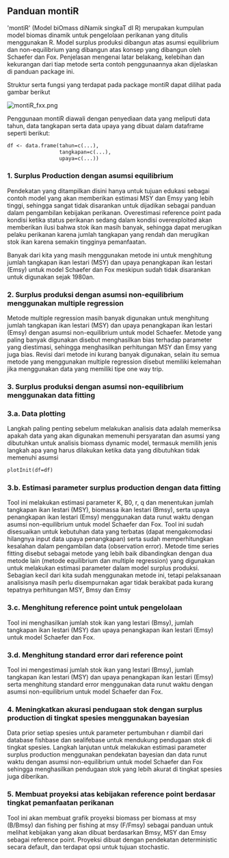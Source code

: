 ## Panduan montiR

'montiR' (Model biOmass diNamik singkaT dI R) merupakan kumpulan model biomas dinamik untuk pengelolaan perikanan yang ditulis menggunakan R. Model surplus produksi dibangun atas asumsi equilibrium dan non-equilibrium yang dibangun atas konsep yang dibangun oleh Schaefer dan Fox. Penjelasan mengenai latar belakang, kelebihan dan kekurangan dari tiap metode serta contoh penggunaannya akan dijelaskan di panduan package ini. 

Struktur serta fungsi yang terdapat pada package montiR dapat dilihat pada gambar berikut

![montiR_fxx.png](habeebollah.github.io/img)

Penggunaan montiR diawali dengan penyediaan data yang meliputi data tahun, data tangkapan serta data upaya yang dibuat dalam dataframe seperti berikut:

```markdown
df <- data.frame(tahun=c(...),
                 tangkapan=c(...),
                 upaya=c(...))
```


### 1. Surplus Production dengan asumsi equilibrium
Pendekatan yang ditampilkan disini hanya untuk tujuan edukasi sebagai contoh model yang akan memberikan estimasi MSY dan Emsy yang lebih tinggi, sehingga sangat tidak disarankan untuk dijadikan sebagai panduan dalam pengambilan kebijakan perikanan. Overestimasi reference point pada kondisi ketika status perikanan sedang dalam kondisi overexploited akan memberikan ilusi bahwa stok ikan masih banyak, sehingga dapat merugikan pelaku perikanan karena jumlah tangkapan yang rendah dan merugikan stok ikan karena semakin tingginya pemanfaatan.

Banyak dari kita yang masih menggunakan metode ini untuk menghitung jumlah tangkapan ikan lestari (MSY) dan upaya penangkapan ikan lestari (Emsy) untuk model Schaefer dan Fox meskipun sudah tidak disarankan untuk digunakan sejak 1980an.

### 2. Surplus produksi dengan asumsi non-equilibrium menggunakan multiple regression

Metode multiple regression masih banyak digunakan untuk menghitung jumlah tangkapan ikan lestari (MSY) dan upaya penangkapan ikan lestari (Emsy) dengan asumsi non-equilibrium untuk model Schaefer. Metode yang paling banyak digunakan disebut menghasilkan bias terhadap parameter yang diestimasi, sehingga menghasilkan perhitungan MSY dan Emsy yang juga bias. Revisi dari metode ini kurang banyak digunakan, selain itu semua metode yang menggunakan multiple regression disebut memiliki kelemahan jika menggunakan data yang memiliki tipe one way trip.

### 3. Surplus produksi dengan asumsi non-equilibrium menggunakan data fitting

### 3.a. Data plotting

Langkah paling penting sebelum melakukan analisis data adalah memeriksa apakah data yang akan digunakan memenuhi persyaratan dan asumsi yang dibutuhkan untuk analisis biomass dynamic model, termasuk memilih jenis langkah apa yang harus dilakukan ketika data yang dibutuhkan tidak memenuhi asumsi

```markdown
plotInit(df=df)
```

### 3.b. Estimasi parameter surplus production dengan data fitting

Tool ini melakukan estimasi parameter K, B0, r, q dan menentukan jumlah tangkapan ikan lestari (MSY), biomassa ikan lestari (Bmsy), serta upaya penangkapan ikan lestari (Emsy) menggunakan data runut waktu dengan asumsi non-equilibrium untuk model Schaefer dan Fox. Tool ini sudah disesuaikan untuk kebutuhan data yang terbatas (dapat mengakomodasi hilangnya input data upaya penangkapan) serta sudah memperhitungkan kesalahan dalam pengambilan data (observation error). Metode time series fitting disebut sebagai metode yang lebih baik dibandingkan dengan dua metode lain (metode equilibrium dan multiple regression) yang digunakan untuk melakukan estimasi parameter dalam model surplus produksi. Sebagian kecil dari kita sudah menggunakan metode ini, tetapi pelaksanaan analisisnya masih perlu disempurnakan agar tidak berakibat pada kurang tepatnya perhitungan MSY, Bmsy dan Emsy

### 3.c. Menghitung reference point untuk pengelolaan

Tool ini menghasilkan jumlah stok ikan yang lestari (Bmsy), jumlah tangkapan ikan lestari (MSY) dan upaya penangkapan ikan lestari (Emsy) untuk model Schaefer dan Fox.

### 3.d. Menghitung standard error dari reference point

Tool ini mengestimasi jumlah stok ikan yang lestari (Bmsy), jumlah tangkapan ikan lestari (MSY) dan upaya penangkapan ikan lestari (Emsy) serta menghitung standard error menggunakan data runut waktu dengan asumsi non-equilibrium untuk model Schaefer dan Fox.

### 4. Meningkatkan akurasi pendugaan stok dengan surplus production di tingkat spesies menggunakan bayesian

Data prior setiap spesies untuk parameter pertumbuhan r diambil dari database fishbase dan sealifebase untuk mendukung pendugaan stok di tingkat spesies. Langkah lanjutan untuk melakukan estimasi parameter surplus production menggunakan pendekatan bayesian dan data runut waktu dengan asumsi non-equilibrium untuk model Schaefer dan Fox sehingga menghasilkan pendugaan stok yang lebih akurat di tingkat spesies juga diberikan.

### 5. Membuat proyeksi atas kebijakan reference point berdasar tingkat pemanfaatan perikanan

Tool ini akan membuat grafik proyeksi biomass per biomass at msy (B/Bmsy) dan fishing per fishing at msy (F/Fmsy) sebagai panduan untuk melihat kebijakan yang akan dibuat berdasarkan Bmsy, MSY dan Emsy sebagai reference point. Proyeksi dibuat dengan pendekatan deterministic secara default, dan terdapat opsi untuk tujuan stochastic.
